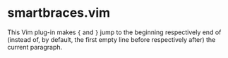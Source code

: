 # smartbraces.vim

This Vim plug-in makes `{` and `}` jump to the beginning respectively
end of (instead of, by default, the first empty line before
respectively after) the current paragraph.

